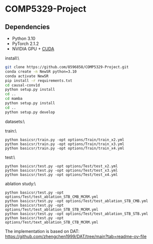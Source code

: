 # COMP5329-Project

## Dependencies

- Python 3.10
- PyTorch 2.1.2
- NVIDIA GPU + [CUDA](https://developer.nvidia.com/cuda-downloads)

install:\
```bash
git clone https://github.com/8596858/COMP5329-Project.git
conda create -n NewSR python=3.10
conda activate NewSR
pip install -r requirements.txt
cd causal-conv1d
python setup.py install
cd ..
cd mamba
python setup.py install
cd ..
python setup.py develop
```

datasets:\

train:\
```shell
python basicsr/train.py -opt options/Train/train_x2.yml
python basicsr/train.py -opt options/Train/train_x3.yml
python basicsr/train.py -opt options/Train/train_x4.yml
```

test:\
```shell
python basicsr/test.py -opt options/Test/test_x2.yml
python basicsr/test.py -opt options/Test/test_x3.yml
python basicsr/test.py -opt options/Test/test_x4.yml
```

ablation study:\
```shell
python basicsr/test.py -opt options/Test/test_ablation_STB_CMB_MCRM.yml
python basicsr/test.py -opt options/Test/test_ablation_STB_CMB.yml
python basicsr/test.py -opt options/Test/test_ablation_STB_STB_MCRM.yml
python basicsr/test.py -opt options/Test/test_ablation_STB_STB.yml
python basicsr/test.py -opt options/Test/text_ablation_STB_CTB_MCRM.yml
```

The implementation is based on DAT: https://github.com/zhengchen1999/DAT/tree/main?tab=readme-ov-file